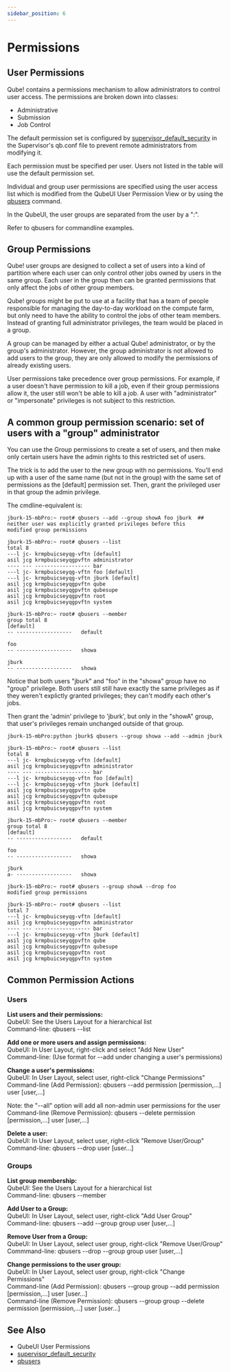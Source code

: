 ```yaml
---
sidebar_position: 6
---
```


# Permissions

## User Permissions
Qube! contains a permissions mechanism to allow administrators to control user access. The permissions are broken down into classes:

* Administrative
* Submission
* Job Control

The default permission set is configured by [supervisor_default_security](../configuration-parameter-reference/supervisor_default_security) in the Supervisor's qb.conf file to prevent remote administrators from modifying it.

Each permission must be specified per user. Users not listed in the table will use the default permission set. 

Individual and group user permissions are specified using the user access list which is modified from the QubeUI User Permission View or by using the [qbusers](/Documentation/advanced-users-guide/command-line-reference/qbusers) command.

In the QubeUI, the user groups are separated from the user by a ":".

Refer to qbusers for commandline examples.

## Group Permissions

Qube! user groups are designed to collect a set of users into a kind of partition where each user can only control other jobs owned by users in the same group. Each user in the group then can be granted permissions that only affect the jobs of other group members.

Qube! groups might be put to use at a facility that has a team of people responsible for managing the day-to-day workload on the compute farm, but only need to have the ability to control the jobs of other team members. Instead of granting full administrator privileges, the team would be placed in a group.

A group can be managed by either a actual Qube! administrator, or by the group's administrator. However, the group administrator is not allowed to add users to the group, they are only allowed to modify the permissions of already existing users.

User permissions take precedence over group permissions. For example, if a user doesn't have permission to kill a job, even if their group permissions allow it, the user still won't be able to kill a job. A user with "administrator" or "impersonate" privileges is not subject to this restriction.

## A common group permission scenario: set of users with a "group" administrator

You can use the Group permissions to create a set of users, and then make only certain users have the admin rights to this restricted set of users.

The trick is to add the user to the new group with no permissions. You'll end up with a user of the same name (but not in the group) with the same set of permissions as the [default] permission set. Then, grant the privileged user in that group the admin privilege.

The cmdline-equivalent is:

```
jburk-15-mbPro:~ root# qbusers --add --group showA foo jburk  ## neither user was explicitly granted privileges before this
modified group permissions

jburk-15-mbPro:~ root# qbusers --list
total 8
---l jc- krmpbuicseyqg-vftn [default]
asil jcg krmpbuicseyqgpvftn administrator
---- --- ------------------ bar
---l jc- krmpbuicseyqg-vftn foo [default] 
---l jc- krmpbuicseyqg-vftn jburk [default] 
asil jcg krmpbuicseyqgpvftn qube
asil jcg krmpbuicseyqgpvftn qubesupe
asil jcg krmpbuicseyqgpvftn root
asil jcg krmpbuicseyqgpvftn system

jburk-15-mbPro:~ root# qbusers --member  
group total 8
[default]
-- ------------------   default

foo
-- ------------------   showa

jburk
-- ------------------   showa
```

Notice that both users "jburk" and "foo" in the "showa" group have no "group" privilege. Both users still still have exactly the same privileges as if they weren't explictly granted privileges; they can't modify each other's jobs.

Then grant the 'admin' privilege to 'jburk', but only in the "showA" group, that user's privileges remain unchanged outside of that group.

```
jburk-15-mbPro:python jburk$ qbusers --group showa --add --admin jburk
 
jburk-15-mbPro:~ root# qbusers --list 
total 8
---l jc- krmpbuicseyqg-vftn [default]
asil jcg krmpbuicseyqgpvftn administrator
---- --- ------------------ bar
---l jc- krmpbuicseyqg-vftn foo [default] 
---l jc- krmpbuicseyqg-vftn jburk [default] 
asil jcg krmpbuicseyqgpvftn qube
asil jcg krmpbuicseyqgpvftn qubesupe
asil jcg krmpbuicseyqgpvftn root
asil jcg krmpbuicseyqgpvftn system

jburk-15-mbPro:~ root# qbusers --member     
group total 8
[default]
-- ------------------   default

foo
-- ------------------   showa

jburk
a- ------------------   showa

jburk-15-mbPro:~ root# qbusers --group showA --drop foo
modified group permissions

jburk-15-mbPro:~ root# qbusers --list 
total 7
---l jc- krmpbuicseyqg-vftn [default]
asil jcg krmpbuicseyqgpvftn administrator
---- --- ------------------ bar
---l jc- krmpbuicseyqg-vftn jburk [default] 
asil jcg krmpbuicseyqgpvftn qube
asil jcg krmpbuicseyqgpvftn qubesupe
asil jcg krmpbuicseyqgpvftn root
asil jcg krmpbuicseyqgpvftn system
```

## Common Permission Actions

### Users
**List users and their permissions:** \
QubeUI: See the Users Layout for a hierarchical list \
Command-line: qbusers --list

**Add one or more users and assign permissions:** \
QubeUI: In User Layout, right-click and select "Add New User" \
Command-line: (Use format for --add under changing a user's permissions)

**Change a user's permissions:** \
QubeUI: In User Layout, select user, right-click "Change Permissions" \
Command-line (Add Permission): qbusers --add permission [permission,...] user [user,...]

Note: the "--all" option will add all non-admin user permissions for the user \
Command-line (Remove Permission): qbusers --delete permission [permission,...] user [user,...]

**Delete a user:** \
QubeUI: In User Layout, select user, right-click "Remove User/Group" \
Command-line: qbusers --drop user [user...] 

### Groups
**List group membership:** \
QubeUI: See the Users Layout for a hierarchical list \
Command-line: qbusers --member

**Add User to a Group:** \
QubeUI: In User Layout, select user, right-click "Add User Group" \
Command-line: qbusers --add --group group user [user,...]

**Remove User from a Group:** \
QubeUI: In User Layout, select user group, right-click "Remove User/Group" \
Commmand-line: qbusers --drop --group group user [user,...]

**Change permissions to the user group:** \
QubeUI: In User Layout, select user group, right-click "Change Permissions"\
Command-line (Add Permission): qbusers --group group --add permission [permission,...] user [user...]\
Command-line (Remove Permission): qbusers --group group --delete permission [permission,...] user [user...]

## See Also
* QubeUI User Permissions
* [supervisor_default_security](../configuration-parameter-reference/supervisor_default_security)
* [qbusers](/Documentation/advanced-users-guide/command-line-reference/qbusers)

